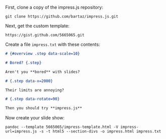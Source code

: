 First, clone a copy of the impress.js repository:

    git clone https://github.com/bartaz/impress.js.git

Next, get the custom template:

    https://gist.github.com/5665065.git

Create a file `impress.txt` with these contents:

```markdown
# {#overview .step data-scale=10}

# Bored? {.step}

Aren't you **bored** with slides?

# {.step data-x=2000}

Their limits are annoying?

# {.step data-rotate=90}

Then you should try **impress.js**

```

Now create your slide show:

    pandoc --template 5665065/impress-template.html -V impress-url=impress.js -s -t html5 --section-divs -o impress.html impress.txt